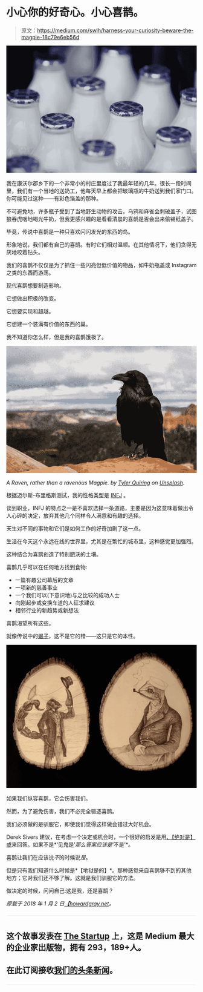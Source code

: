 # 小心你的好奇心。小心喜鹊。

> 原文：<https://medium.com/swlh/harness-your-curiosity-beware-the-magpie-18c79e6eb56d>

![](img/b28143302d04dc79117e58bfc46f1f61.png)

我在康沃尔郡乡下的一个非常小的村庄里度过了我最年轻的几年。很长一段时间里，我们有一个当地的送奶工，他每天早上都会把玻璃瓶的牛奶送到我们家门口。你可能见过这种——有彩色箔盖的那种。

不可避免地，许多瓶子受到了当地野生动物的攻击。乌鸦和麻雀会刺破盖子，试图狼吞虎咽地喝光牛奶，但我更感兴趣的是看看清晨的喜鹊是否会出来偷锡纸盖子。

毕竟，传说中喜鹊是一种只喜欢闪闪发光的东西的鸟。

形象地说，我们都有自己的喜鹊。有时它们相对温顺。在其他情况下，他们贪得无厌地咬着钻头。

我们的喜鹊不仅仅是为了抓住一些闪亮但低价值的物品，如牛奶瓶盖或 Instagram 之类的东西而游荡。

现代喜鹊想要制造影响。

它想做出积极的改变。

它想要实现和超越。

它想建一个装满有价值的东西的巢。

我不知道你怎么样，但是我的喜鹊饿极了。

![](img/72f78a685fc3f6d2339e57dd5b81c305.png)

*A Raven, rather than a ravenous Magpie. by* [*Tyler Quiring*](https://unsplash.com/photos/T5Ye7puWZxo?utm_source=unsplash&utm_medium=referral&utm_content=creditCopyText) *on* [*Unsplash*](https://unsplash.com/?utm_source=unsplash&utm_medium=referral&utm_content=creditCopyText)*.*

根据迈尔斯-布里格斯测试，我的性格类型是 [INFJ](https://www.16personalities.com/infj-personality) 。

谈到职业，INFJ 的特点之一是不喜欢选择一条道路，主要是因为这意味着做出令人心碎的决定，放弃其他几个同样令人满意和有趣的选择。

天生对不同的事物和它们是如何工作的好奇加剧了这一点。

生活在今天这个永远在线的世界里，尤其是在繁忙的城市里，这种感觉更加强烈。

这种结合为喜鹊创造了特别肥沃的土壤。

喜鹊几乎可以在任何地方找到食物:

*   一篇有趣公司幕后的文章
*   一项新的慈善事业
*   一个我们可以(下意识地)与之比较的成功人士
*   向刚起步或变换车道的人征求建议
*   相邻行业的新趋势或新想法

喜鹊渴望所有这些。

就像传说中的[蝎子](https://en.wikipedia.org/wiki/The_Scorpion_and_the_Frog)，这不是它的错——这只是它的本性。

![](img/8d8e88c1cb5ff794a16524d6ff915c8b.png)

如果我们纵容喜鹊，它会伤害我们。

然而，为了避免伤害，我们不必完全驱逐喜鹊。

我们必须做的是驯服它，即使我们觉得这样做会错过大好机会。

Derek Sivers 建议，在考虑一个决定或机会时，一个很好的启发是用[、【绝对是】或](https://sivers.org/hellyeah)来回答。如果不是*‘见鬼是’*那么答案应该是*‘不是’*。

喜鹊让我们在应该说*不*的时候说*是*。

但是只有我们知道什么时候是*【地狱是的】*。那种感觉来自喜鹊够不到的其他地方；它对我们还不够了解。这就是我们驯服它的方法。

做决定的时候，问问自己:这是我，还是喜鹊？

*原载于 2018 年 1 月 2 日*[*【howardgray.net*](http://howardgray.net/2018/01/02/harness-your-curiosity-beware-the-magpie/)*。*

![](img/731acf26f5d44fdc58d99a6388fe935d.png)

## 这个故事发表在 [The Startup](https://medium.com/swlh) 上，这是 Medium 最大的企业家出版物，拥有 293，189+人。

## 在此订阅接收[我们的头条新闻](http://growthsupply.com/the-startup-newsletter/)。

![](img/731acf26f5d44fdc58d99a6388fe935d.png)